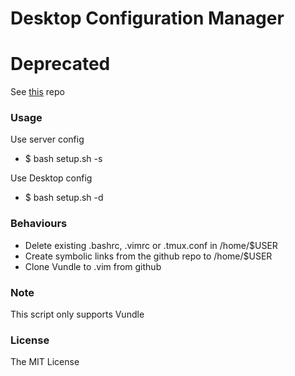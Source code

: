 # Desktop Configuration Manager

# Deprecated
See [this](https://github.com/l-pan/dotfiles) repo


### Usage

Use server config
* $ bash setup.sh -s 

Use Desktop config
* $ bash setup.sh -d

### Behaviours
* Delete existing .bashrc, .vimrc or .tmux.conf in /home/$USER
* Create symbolic links from the github repo to /home/$USER
* Clone Vundle to .vim from github

### Note
This script only supports Vundle

### License
The MIT License
